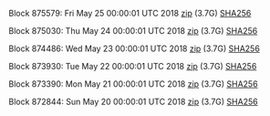 Block 875579: Fri May 25 00:00:01 UTC 2018 [zip](https://dash-bootstrap.ams3.digitaloceanspaces.com/mainnet/2018-05-25/bootstrap.dat.zip) (3.7G) [SHA256](https://dash-bootstrap.ams3.digitaloceanspaces.com/mainnet/2018-05-25/sha256.txt)

Block 875030: Thu May 24 00:00:01 UTC 2018 [zip](https://dash-bootstrap.ams3.digitaloceanspaces.com/mainnet/2018-05-24/bootstrap.dat.zip) (3.7G) [SHA256](https://dash-bootstrap.ams3.digitaloceanspaces.com/mainnet/2018-05-24/sha256.txt)

Block 874486: Wed May 23 00:00:01 UTC 2018 [zip](https://dash-bootstrap.ams3.digitaloceanspaces.com/mainnet/2018-05-23/bootstrap.dat.zip) (3.7G) [SHA256](https://dash-bootstrap.ams3.digitaloceanspaces.com/mainnet/2018-05-23/sha256.txt)

Block 873930: Tue May 22 00:00:01 UTC 2018 [zip](https://dash-bootstrap.ams3.digitaloceanspaces.com/mainnet/2018-05-22/bootstrap.dat.zip) (3.7G) [SHA256](https://dash-bootstrap.ams3.digitaloceanspaces.com/mainnet/2018-05-22/sha256.txt)

Block 873390: Mon May 21 00:00:01 UTC 2018 [zip](https://dash-bootstrap.ams3.digitaloceanspaces.com/mainnet/2018-05-21/bootstrap.dat.zip) (3.7G) [SHA256](https://dash-bootstrap.ams3.digitaloceanspaces.com/mainnet/2018-05-21/sha256.txt)

Block 872844: Sun May 20 00:00:01 UTC 2018 [zip](https://dash-bootstrap.ams3.digitaloceanspaces.com/mainnet/2018-05-20/bootstrap.dat.zip) (3.7G) [SHA256](https://dash-bootstrap.ams3.digitaloceanspaces.com/mainnet/2018-05-20/sha256.txt)
